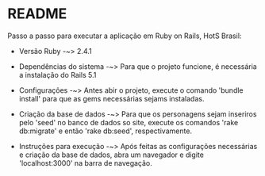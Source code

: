 # README

Passo a passo para executar a aplicação em Ruby on Rails, HotS Brasil:

* Versão Ruby -~> 2.4.1

* Dependências do sistema -~> Para que o projeto funcione, é necessária a instalação do Rails 5.1

* Configurações -~> Antes abir o projeto, execute o comando 'bundle install' para que as gems necessárias sejams instaladas.

* Criação da base de dados -~> Para que os personagens sejam inseriros pelo 'seed' no banco de dados so site, execute os comandos 'rake db:migrate' e então 'rake db:seed', respectivamente.  

* Instruções para execução -~> Após feitas as configurações necessárias e criação da base de dados, abra um navegador e digite 'localhost:3000' na barra de navegação.
